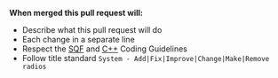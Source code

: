 **When merged this pull request will:**
- Describe what this pull request will do
- Each change in a separate line
- Respect the [SQF](http://acre2.idi-systems.com/wiki/development/coding-guidelines-sqf) and [C++](http://acre2.idi-systems.com/wiki/development/coding-guidelines-cpp) Coding Guidelines
- Follow title standard `System - Add|Fix|Improve|Change|Make|Remove radios`
